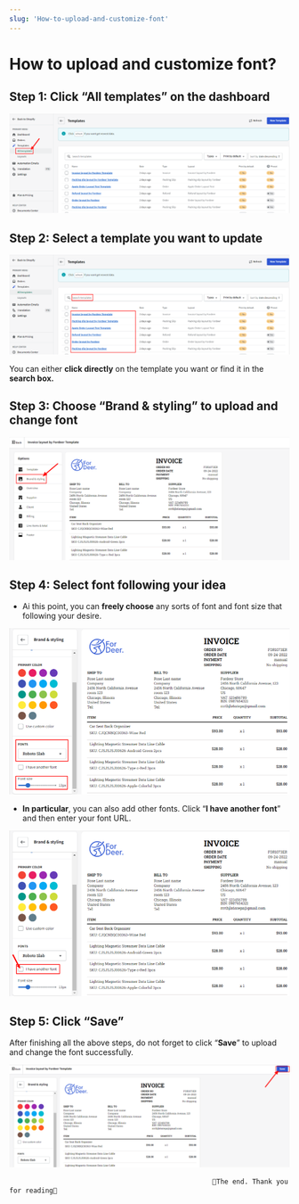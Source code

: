 ```yaml
---
slug: 'How-to-upload-and-customize-font'
---
```

# How to upload and customize font?

## Step 1: Click “All templates” on the dashboard

![1.png](How%20to%20update%20templates%20f470ab19cfdc4e54ba6b19524f3cbb5a/1.png)

## Step 2: Select a template you want to update

![2.png](How%20to%20update%20templates%20f470ab19cfdc4e54ba6b19524f3cbb5a/2.png)

You can either **click directly** on the template you want or find it in the **search box.**

## Step 3: Choose “Brand & styling” to upload and change font

![1.png](How%20to%20upload%20and%20customize%20font%200b6fa7d8dea14bd99d61ee20d93e0393/1.png)

## Step 4: Select font following your idea

- Ai this point, you can **freely choose** any sorts of font and font size that following your desire.

![2.png](How%20to%20upload%20and%20customize%20font%200b6fa7d8dea14bd99d61ee20d93e0393/2.png)

- **In particular**, you can also add other fonts. Click “**I have another font**” and then enter your font URL.

![3.png](How%20to%20upload%20and%20customize%20font%200b6fa7d8dea14bd99d61ee20d93e0393/3.png)

## Step 5: Click “Save”

After finishing all the above steps, do not forget to click “**Save**” to upload and change the font successfully.

![4.png](How%20to%20upload%20and%20customize%20font%200b6fa7d8dea14bd99d61ee20d93e0393/4.png)

                                                       🥰The end. Thank you for reading🥰
